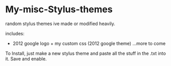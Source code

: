 # My-misc-Stylus-themes
random stylus themes ive made or modified heavily.

includes:
- 2012 google logo + my custom css (2012 google theme)
...more to come

To Install, just make a new stylus theme and paste all the stuff in the .txt into it. Save and enable.
